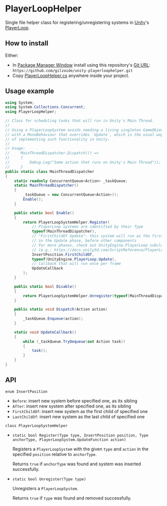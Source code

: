 # PlayerLoopHelper
Single file helper class for registering/unregistering systems in [Unity](https://unity.com/)'s
[PlayerLoop](https://docs.unity3d.com/ScriptReference/LowLevel.PlayerLoop.html).


## How to install
Either:

- In [Package Manager Window](https://docs.unity3d.com/Manual/upm-ui.html)
  install using this repository's [Git URL](https://docs.unity3d.com/Manual/upm-ui-giturl.html):
  `https://github.com/gilzoide/unity-playerloophelper.git`
- Copy [PlayerLoopHelper.cs](Runtime/PlayerLoopHelper.cs) anywhere inside your project.


## Usage example
```cs
using System;
using System.Collections.Concurrent;
using PlayerLoopHelper;

// Class for scheduling tasks that will run in Unity's Main Thread.
// 
// Using a PlayerLoopSystem avoids needing a living singleton GameObject
// with a MonoBehaviour that overrides `Update`, which is the usual way
// of implementing such functionality in Unity.
//
// Usage:
//     MainThreadDispatcher.Dispatch(() =>
//     {
//         Debug.Log("Some action that runs on Unity's Main Thread"));
//     }
public static class MainThreadDispatcher
{
    static readonly ConcurrentQueue<Action> _taskQueue;
    static MainThreadDispatcher()
    {
        _taskQueue = new ConcurrentQueue<Action>();
        Enable(); 
    }

    public static bool Enable()
    {
        return PlayerLoopSystemHelper.Register(
            // PlayerLoop systems are identified by their Type
            typeof(MainThreadDispatcher),
            // "FirstChildOf Update": this system will run as the first step
            // in the Update phase, before other components
            // For more phases, check out UnityEngine.PlayerLoop subclasses
            // (e.g.: https://docs.unity3d.com/ScriptReference/PlayerLoop.Update.html)
            InsertPosition.FirstChildOf,
            typeof(UnityEngine.PlayerLoop.Update),
            // Callback that will run once per frame
            UpdateCallback
        );
    }

    public static bool Disable()
    {
        return PlayerLoopSystemHelper.Unregister(typeof(MainThreadDispatcher));
    }

    public static void Dispatch(Action action)
    {
        _taskQueue.Enqueue(action);
    }

    static void UpdateCallback()
    {
        while (_taskQueue.TryDequeue(out Action task))
        {
            task();
        }
    }
}
```


## API
`enum InsertPosition`
  - `Before`: insert new system before specified one, as its sibling
  - `After`: insert new system after specified one, as its sibling
  - `FirstChildOf`: insert new system as the first child of specified one
  - `LastChildOf`: insert new system as the last child of specified one

`class PlayerLoopSystemHelper`
  - `static bool Register(Type type, InsertPosition position, Type anchorType, PlayerLoopSystem.UpdateFunction action)`

    Registers a `PlayerLoopSystem` with the given `type` and `action` in
    the specified `position` relative to `anchorType`.

    Returns `true` if `anchorType` was found and system was inserted successfully.

  - `static bool Unregister(Type type)`

    Unregisters a `PlayerLoopSystem`.

    Returns `true` if `type` was found and removed successfully.